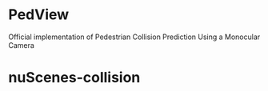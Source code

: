 # PedView
Official implementation of Pedestrian Collision Prediction Using a Monocular Camera

# nuScenes-collision
